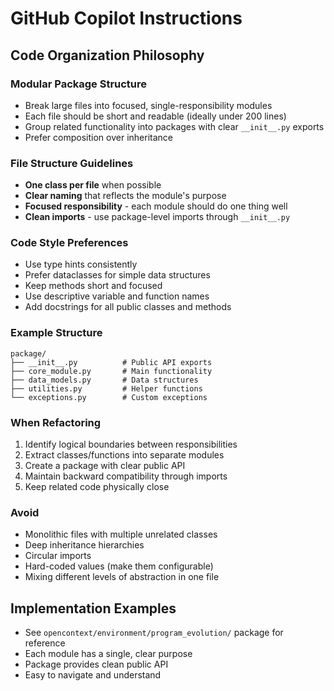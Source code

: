 # GitHub Copilot Instructions

## Code Organization Philosophy

### Modular Package Structure
- Break large files into focused, single-responsibility modules
- Each file should be short and readable (ideally under 200 lines)
- Group related functionality into packages with clear `__init__.py` exports
- Prefer composition over inheritance

### File Structure Guidelines
- **One class per file** when possible
- **Clear naming** that reflects the module's purpose
- **Focused responsibility** - each module should do one thing well
- **Clean imports** - use package-level imports through `__init__.py`

### Code Style Preferences
- Use type hints consistently
- Prefer dataclasses for simple data structures
- Keep methods short and focused
- Use descriptive variable and function names
- Add docstrings for all public classes and methods

### Example Structure
```
package/
├── __init__.py          # Public API exports
├── core_module.py       # Main functionality
├── data_models.py       # Data structures
├── utilities.py         # Helper functions
└── exceptions.py        # Custom exceptions
```

### When Refactoring
1. Identify logical boundaries between responsibilities
2. Extract classes/functions into separate modules
3. Create a package with clear public API
4. Maintain backward compatibility through imports
5. Keep related code physically close

### Avoid
- Monolithic files with multiple unrelated classes
- Deep inheritance hierarchies
- Circular imports
- Hard-coded values (make them configurable)
- Mixing different levels of abstraction in one file

## Implementation Examples
- See `opencontext/environment/program_evolution/` package for reference
- Each module has a single, clear purpose
- Package provides clean public API
- Easy to navigate and understand

